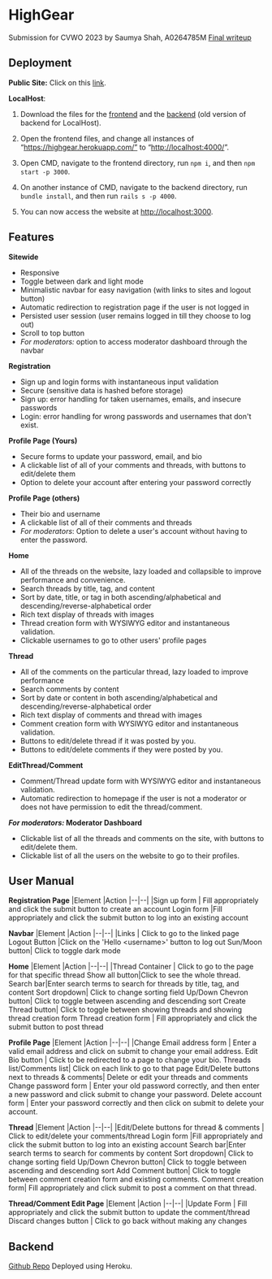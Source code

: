 # HighGear

Submission for CVWO 2023 by Saumya Shah, A0264785M
[Final writeup](https://docs.google.com/document/d/1f2wX0CDKO_SHDk1LVjVbsXGcUtazLfoIT0cOV62347k/edit#)

## Deployment
**Public Site:** 
	Click on this [link](https://highgear.netlify.app/).  
 
**LocalHost**:
1.  Download the files for the [frontend](https://github.com/LordSaumya/Forum) and the [backend](https://github.com/LordSaumya/Forum_API_old) (old version of backend for LocalHost).
    
2.  Open the frontend files, and change all instances of “https://highgear.herokuapp.com/” to “[http://localhost:4000/](http://localhost:4000/)”.
    
3.  Open CMD, navigate to the frontend directory, run `npm i`, and then `npm start -p 3000`.
    
4.  On another instance of CMD, navigate to the backend directory, run `bundle install`, and then run `rails s -p 4000`.
    
5.  You can now access the website at [http://localhost:3000](http://localhost:3000).

## Features

 **Sitewide**
 - Responsive
 - Toggle between dark and light mode
 - Minimalistic navbar for easy navigation (with links to sites and logout button)
 - Automatic redirection to registration page if the user is not logged in
 - Persisted user session (user remains logged in till they choose to log out)
 - Scroll to top button
 - *For moderators:* option to access moderator dashboard through the navbar

**Registration**
- Sign up and login forms with instantaneous input validation
- Secure (sensitive data is hashed before storage)
- Sign up: error handling for taken usernames, emails, and insecure passwords
- Login: error handling for wrong passwords and usernames that don't exist.

**Profile Page (Yours)**
- Secure forms to update your password, email, and bio
- A clickable list of all of your comments and threads, with buttons to edit/delete them
- Option to delete your account after entering your password correctly

**Profile Page (others)**
- Their bio and username 
- A clickable list of all of their comments and threads
- *For moderators*: Option to delete a user's account without having to enter the password.

**Home**
- All of the threads on the website, lazy loaded and collapsible to improve performance and convenience.
- Search threads by title, tag, and content
- Sort by date, title, or tag in both ascending/alphabetical and descending/reverse-alphabetical order
- Rich text display of threads with images
- Thread creation form with WYSIWYG editor and instantaneous validation.
- Clickable usernames to go to other users' profile pages

**Thread**
- All of the comments on the particular thread, lazy loaded to improve performance
- Search comments by content
- Sort by date or content in both ascending/alphabetical and descending/reverse-alphabetical order
- Rich text display of comments and thread with images
- Comment creation form with WYSIWYG editor and instantaneous validation.
- Buttons to edit/delete thread if it was posted by you.
- Buttons to edit/delete comments if they were posted by you.

**EditThread/Comment**
- Comment/Thread update form with WYSIWYG editor and instantaneous validation.
- Automatic redirection to homepage if the user is not a moderator or does not have permission to edit the thread/comment.

***For moderators:* Moderator Dashboard**
- Clickable list of all the threads and comments on the site, with buttons to edit/delete them.
- Clickable list of all the users on the website to go to their profiles.

## User Manual
**Registration Page**
|Element  |Action 
|--|--|
|Sign up form  | Fill appropriately and click the submit button to create an account
Login form  |Fill appropriately and click the submit button to log into an existing account

**Navbar**
|Element  |Action 
|--|--|
|Links | Click to go to the linked page
Logout Button |Click on the 'Hello <username\>' button to log out
Sun/Moon button| Click to toggle dark mode

**Home**
|Element  |Action 
|--|--|
|Thread Container  | Click to go to the page for that specific thread
Show all button|Click to see the whole thread.
Search bar|Enter search terms to search for threads by title, tag, and content
Sort dropdown| Click to change sorting field
Up/Down Chevron button| Click to toggle between ascending and descending sort
Create Thread button| Click to toggle between showing threads and showing thread creation form
Thread creation form | Fill appropriately and click the submit button to post thread

**Profile Page**
|Element  |Action 
|--|--|
|Change Email address form  | Enter a valid email address and click on submit to change your email address.
Edit Bio button  | Click to be redirected to a page to change your bio.
Threads list/Comments list| Click on each link to go to that page
Edit/Delete buttons next to threads & comments| Delete or edit your threads and comments
Change password form | Enter your old password correctly, and then enter a new password and click submit to change your password.
Delete account form | Enter your password correctly and then click on submit to delete your account.

**Thread**
|Element  |Action 
|--|--|
|Edit/Delete buttons for thread & comments | Click to edit/delete your comments/thread
Login form  |Fill appropriately and click the submit button to log into an existing account
Search bar|Enter search terms to search for comments by content
Sort dropdown| Click to change sorting field
Up/Down Chevron button| Click to toggle between ascending and descending sort
Add Comment button| Click to toggle between comment creation form and existing comments.
Comment creation form| Fill appropriately and click submit to post a comment on that thread.

**Thread/Comment Edit Page**
|Element  |Action 
|--|--|
|Update Form | Fill appropriately and click the submit button to update the comment/thread
Discard changes button  | Click to go back without making any changes

## Backend
[Github Repo](https://github.com/LordSaumya/HighGear_API)
Deployed using Heroku.
